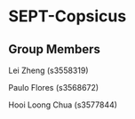 # SEPT-Copsicus

## Group Members

Lei Zheng (s3558319)

Paulo Flores (s3568672)

Hooi Loong Chua (s3577844)
